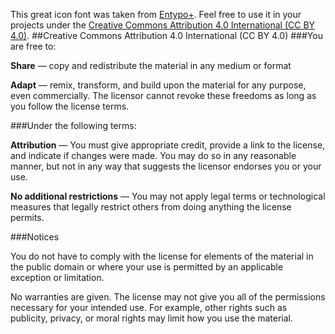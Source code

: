 This great icon font was taken from [Entypo+](http://www.entypo.com/). Feel free to use it in your projects under the [Creative Commons Attribution 4.0 International (CC BY 4.0)](http://creativecommons.org/licenses/by/4.0/).
##Creative Commons Attribution 4.0 International (CC BY 4.0)
###You are free to:

**Share** — copy and redistribute the material in any medium or format

**Adapt** — remix, transform, and build upon the material for any purpose, even commercially. The licensor cannot revoke these freedoms as long as you follow the license terms.

###Under the following terms:

**Attribution** — You must give appropriate credit, provide a link to the license, and indicate if changes were made. You may do so in any reasonable manner, but not in any way that suggests the licensor endorses you or your use.

**No additional restrictions** — You may not apply legal terms or technological measures that legally restrict others from doing anything the license permits.

###Notices

You do not have to comply with the license for elements of the material in the public domain or where your use is permitted by an applicable exception or limitation.

No warranties are given. The license may not give you all of the permissions necessary for your intended use. For example, other rights such as publicity, privacy, or moral rights may limit how you use the material.
